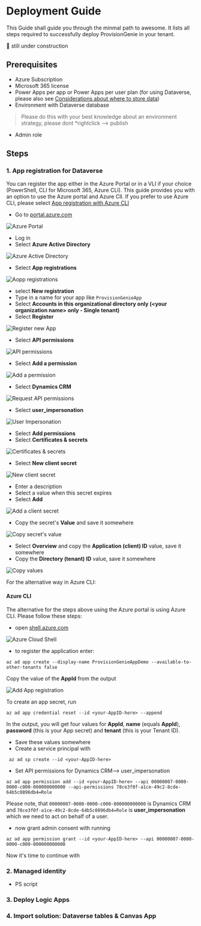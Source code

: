 # Deployment Guide


This Guide shall guide you through the minmal path to awesome. It lists all steps required to successfully deploy ProvisionGenie in your tenant. 

🚨 still under construction

## Prerequisites

* Azure Subscription
* Microsoft 365 license
* Power Apps per app or Power Apps per user plan (for using Dataverse, please also see [Considerations about where to store data](Considerations-on-Dataverse.md)) 
* Environment with Dataverse database

> Please do this with your best knowledge about an environment strategy, please dont *rightclick --> publish

* Admin role

## Steps

### 1. App registration for Dataverse

You can register the app either in the Azure Portal or in a VLI if your choice (PowerShell, CLI for Microsoft 365, Azure CLI). This guide provides you with an option to use the Azure portal and Azure ClI. If you prefer to use Azure CLI, please select [App registration with Azure CLI](DeploymentGuide.md#Azure-CLI)

* Go to [portal.azure.com](https://portal.azure.com)

![Azure Portal](media/AzurePortal.png)

* Log in
* Select **Azure Active Directory**

![Azure Active Directory](media/AzurePortalAD.png)

* Select **App registrations**

![Aopp registrations](media/AzurePortalADAppregistrations.png)

* select **New registration**
* Type in a name for your app like `ProvisionGenieApp` 
* Select **Accounts in this organizational directory only (\<your organization name> only - Single tenant)**
* Select **Register**

![Register new App](media/AzurePortalADAppregistrationsNew.png)

* Select **API permissions**

![API permissions](media/AzurePortalADAppregistrationsAPI.png)

* Select **Add a permission**

![Add a permission](media/AzurePortalADAppregistrationsAddPermission.png)

* Select **Dynamics CRM**

![Request API permissions](media/AzurePortalADAppregistrationsAddPermissionDynCRM.png)

* Select **user_impersonation**

![User Impersonation](media/AzurePortalADAppregistrationsAddPermissionDynCRMUserImpersonation.png)

* Select **Add permissions**
* Select **Certificates & secrets**

![Certificates & secrets](media/AzurePortalADAppregistrationssecret.png)

* Select **New client secret**

![New client secret](media/AzurePortalADAppregistrationsNewSecret.png)

* Enter a description
* Select a value when this secret expires
* Select **Add** 

![Add a client secret](media/AzurePortalADAppregistrationsNewSecretAdd.png)

* Copy the secret's **Value** and save it somewhere

![Copy secret's value](media/AzurePortalADAppregistrationsNewSecretCopyValue.png)

* Select **Overview** and copy the **Application (client) ID** value, save it somewhere
* Copy the **Directory (tenant) ID** value, save it somewhere

![Copy values](media/AzurePortalADAppregistrationscopyvalues.png)

For the alternative way in Azure CLI: 

#### Azure CLI

The alternative for the steps above using the Azure portal is using Azure CLI. Please follow these steps: 

* open [shell.azure.com](https://portal.azure.com/#cloudshell/)

![Azure Cloud Shell](media/CloudShell.png)

* to register the application enter:
```
az ad app create --display-name ProvisionGenieAppDemo --available-to-other-tenants false
```

Copy the value of the **AppId** from the output 

![Add App registration](media/CloudShellAddApp.png)

To create an app secret, run

```
az ad app credential reset --id <your-AppID-here> --append
```

In the output, you will get four values for **AppId**, **name** (equals **AppId**), **password** (this is your App secret) and **tenant** (this is your Tenant ID). 

* Save these values somewhere
* Create a service principal with 

```
 az ad sp create --id <your-AppID-here>
```

* Set API permissions for Dynamics CRM--> user_impersonation

```
az ad app permission add --id <your-AppID-here> --api 00000007-0000-0000-c000-000000000000 --api-permissions 78ce3f0f-a1ce-49c2-8cde-64b5c0896db4=Role
```

Please note, that `00000007-0000-0000-c000-000000000000` is Dynamics CRM and `78ce3f0f-a1ce-49c2-8cde-64b5c0896db4=Role` is **user_impersonation** which we need to act on behalf of a user. 

* now  grant admin consent with running 

```
az ad app permission grant --id <your-AppID-here> --api 00000007-0000-0000-c000-000000000000
```

Now it's time to continue with

### 2. Managed identity
  * PS script

### 3. Deploy Logic Apps

<!-- 4. import the solution: Dataverse tables & Canvas App
5. Deploy Azure Logic Apps
  * fill in variables
4. 
5. test -->
### 4. Import solution: Dataverse tables & Canvas App

<!-- ### braindump


1. create a resource group either in UI or with CLI
2. app registration
3. deploy 
    * commondataservice hard coded/displayname
    * authenticate
    * https://vincentlauzon.com/2018/09/25/service-principal-for-logic-app-connector/ service principal
 -->
